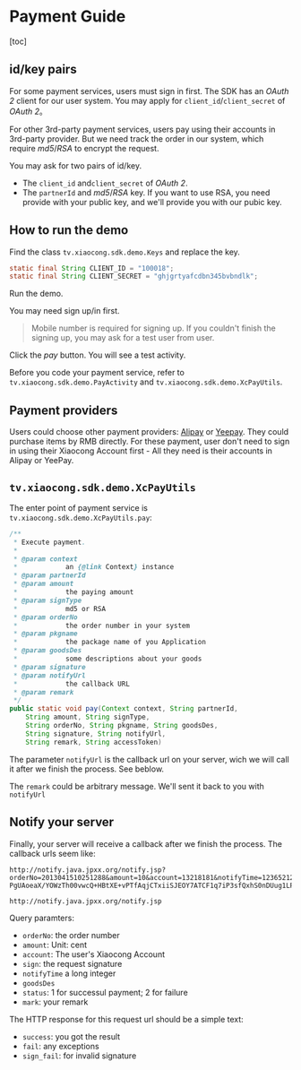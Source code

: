 # Payment Guide

[toc]

<a name="appply_for_account" ></a>
## id/key pairs

For some payment services, users must sign in first. The SDK has an *OAuth 2* client for our user system. You may apply for `client_id`/`client_secret` of *OAuth 2*。

For other 3rd-party payment services, users pay using their accounts in 3rd-party provider. But we need track the order in our system, which require *md5*/*RSA* to encrypt the request.

You may ask for two pairs of id/key.
- The `client_id` and`client_secret` of *OAuth 2*.
- The `partnerId` and *md5*/*RSA* key. If you want to use RSA, you need provide with your public key, and we'll provide you with our pubic key.

## How to run the demo

Find the class `tv.xiaocong.sdk.demo.Keys` and replace the key.

```java
static final String CLIENT_ID = "100018";
static final String CLIENT_SECRET = "ghjgrtyafcdbn345bvbndlk";
```

Run the demo.

You may need sign up/in first.

> Mobile number is required for signing up. If you couldn't finish the signing up, you may ask for a test user from user.

Click the *pay* button. You will see a test activity.

Before you code your payment service, refer to `tv.xiaocong.sdk.demo.PayActivity` and `tv.xiaocong.sdk.demo.XcPayUtils`.

## Payment providers

Users could choose other payment providers: [Alipay](https://www.alipay.com/) or [Yeepay](https://www.yeepay.com/). They could purchase items by RMB directly. For these payment, user don't need to sign in using their Xiaocong Account first - All they need is their accounts in Alipay or YeePay.

## `tv.xiaocong.sdk.demo.XcPayUtils`

The enter point of payment service is `tv.xiaocong.sdk.demo.XcPayUtils.pay`:

```java
/**
 * Execute payment.
 *
 * @param context
 *            an {@link Context} instance
 * @param partnerId
 * @param amount
 *            the paying amount
 * @param signType
 *            md5 or RSA
 * @param orderNo
 *            the order number in your system
 * @param pkgname
 *            the package name of you Application
 * @param goodsDes
 *            some descriptions about your goods
 * @param signature
 * @param notifyUrl
 *            the callback URL
 * @param remark
 */
public static void pay(Context context, String partnerId,
	String amount, String signType,
	String orderNo, String pkgname, String goodsDes,
	String signature, String notifyUrl,
    String remark, String accessToken)
```

The parameter `notifyUrl` is the callback url on your server, wich we will call it after we finish the process. See beblow.

The `remark` could be arbitrary message. We'll sent it back to you with `notifyUrl`

## Notify your server

Finally, your server will receive a callback after we finish the process. The callback urls seem like:

```
http://notify.java.jpxx.org/notify.jsp?orderNo=2013041510251288&amount=10&account=13218181&notifyTime=12365212352&goodsDes=sword&status=1&sign=ZPZULntRpJwFmGNIVKwjLEF2Tze7bqs60rxQ22CqT5J1UlvGo575QK9z/+p+7E9cOoRoWzqR6xHZ6WVv3dloyGKDR0btvrdq PgUAoeaX/YOWzTh00vwcQ+HBtXE+vPTfAqjCTxiiSJEOY7ATCF1q7iP3sfQxhS0nDUug1LP3OLk&mark=testcontent
```

`http://notify.java.jpxx.org/notify.jsp`

Query paramters:
- `orderNo`: the order number
- `amount`: Unit: cent
- `account`: The user's Xiaocong Account
- `sign`: the request signature
- `notifyTime` a long integer
- `goodsDes`
- `status`: 1 for successul payment; 2 for failure
- `mark`: your remark

The HTTP response for this request url should be a simple text:
- `success`: you got the result
- `fail`: any exceptions
- `sign_fail`: for invalid signature



